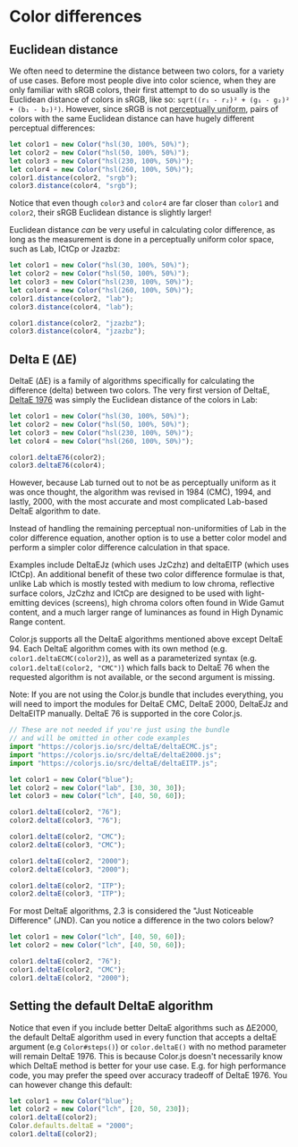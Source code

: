 # Color differences

## Euclidean distance

We often need to determine the distance between two colors, for a variety of use cases.
Before most people dive into color science, when they are only familiar with sRGB colors,
their first attempt to do so usually is the Euclidean distance of colors in sRGB,
like so: `sqrt((r₁ - r₂)² + (g₁ - g₂)² + (b₁ - b₂)²)`.
However, since sRGB is not [perceptually uniform](https://programmingdesignsystems.com/color/perceptually-uniform-color-spaces/),
pairs of colors with the same Euclidean distance can have hugely different perceptual differences:

<div style="background: hsl(30, 100%, 50%)"></div>
<div style="background: hsl(50, 100%, 50%)"></div>
<div style="background: hsl(230, 100%, 50%)"></div>
<div style="background: hsl(250, 100%, 50%)"></div>

```js
let color1 = new Color("hsl(30, 100%, 50%)");
let color2 = new Color("hsl(50, 100%, 50%)");
let color3 = new Color("hsl(230, 100%, 50%)");
let color4 = new Color("hsl(260, 100%, 50%)");
color1.distance(color2, "srgb");
color3.distance(color4, "srgb");
```

Notice that even though `color3` and `color4` are far closer than `color1` and `color2`, their sRGB Euclidean distance is slightly larger!

Euclidean distance *can* be very useful in calculating color difference, as long as the measurement is done in a perceptually uniform color space, such as Lab, ICtCp or Jzazbz:

```js
let color1 = new Color("hsl(30, 100%, 50%)");
let color2 = new Color("hsl(50, 100%, 50%)");
let color3 = new Color("hsl(230, 100%, 50%)");
let color4 = new Color("hsl(260, 100%, 50%)");
color1.distance(color2, "lab");
color3.distance(color4, "lab");

color1.distance(color2, "jzazbz");
color3.distance(color4, "jzazbz");
```

## Delta E (ΔE)

DeltaE (ΔE) is a family of algorithms specifically for calculating the difference (delta) between two colors.
The very first version of DeltaE, [DeltaE 1976](https://en.wikipedia.org/wiki/Color_difference#CIE76) was simply the Euclidean distance of the colors in Lab:

```js
let color1 = new Color("hsl(30, 100%, 50%)");
let color2 = new Color("hsl(50, 100%, 50%)");
let color3 = new Color("hsl(230, 100%, 50%)");
let color4 = new Color("hsl(260, 100%, 50%)");

color1.deltaE76(color2);
color3.deltaE76(color4);
```

However, because Lab turned out to not be as perceptually uniform as it was once thought, the algorithm was revised in 1984 (CMC), 1994, and lastly, 2000, with the most accurate and most complicated Lab-based DeltaE algorithm to date.

Instead of handling the remaining perceptual non-uniformities of Lab in the color difference equation,
another option is to use a better color model and perform a simpler color difference calculation in that space.

Examples include DeltaEJz (which uses JzCzhz) and deltaEITP (which uses ICtCp). An additional benefit of these two color difference formulae is that, unlike Lab which is mostly tested with medium to low chroma, reflective surface colors, JzCzhz and ICtCp are designed to be used with light-emitting devices (screens), high chroma colors often found in Wide Gamut content, and a much larger range of luminances as found in High Dynamic Range content.

Color.js supports all the DeltaE algorithms mentioned above except DeltaE 94. Each DeltaE algorithm comes with its own method (e.g. `color1.deltaECMC(color2)`),
as well as a parameterized syntax (e.g. `color1.deltaE(color2, "CMC")`) which falls back to DeltaE 76 when the requested algorithm is not available, or the second argument is missing.

Note: If you are not using the Color.js bundle that includes everything, you will need to import the modules for DeltaE CMC, DeltaE 2000, DeltaEJz and DeltaEITP manually. DeltaE 76 is supported in the core Color.js.

```js
// These are not needed if you're just using the bundle
// and will be omitted in other code examples
import "https://colorjs.io/src/deltaE/deltaECMC.js";
import "https://colorjs.io/src/deltaE/deltaE2000.js";
import "https://colorjs.io/src/deltaE/deltaEITP.js";

let color1 = new Color("blue");
let color2 = new Color("lab", [30, 30, 30]);
let color3 = new Color("lch", [40, 50, 60]);

color1.deltaE(color2, "76");
color2.deltaE(color3, "76");

color1.deltaE(color2, "CMC");
color2.deltaE(color3, "CMC");

color1.deltaE(color2, "2000");
color2.deltaE(color3, "2000");

color1.deltaE(color2, "ITP");
color2.deltaE(color3, "ITP");
```

For most DeltaE algorithms, 2.3 is considered the "Just Noticeable Difference" (JND).
Can you notice a difference in the two colors below?

```js
let color1 = new Color("lch", [40, 50, 60]);
let color2 = new Color("lch", [40, 50, 60]);

color1.deltaE(color2, "76");
color1.deltaE(color2, "CMC");
color1.deltaE(color2, "2000");
```

## Setting the default DeltaE algorithm

Notice that even if you include better DeltaE algorithms such as ΔΕ2000,
the default DeltaE algorithm used in every function that accepts a deltaE argument (e.g `Color#steps()`) or `color.deltaE()` with no method parameter will remain DeltaE 1976.
This is because Color.js doesn't necessarily know which DeltaE method is better for your use case.
E.g. for high performance code, you may prefer the speed over accuracy tradeoff of DeltaE 1976.
You can however change this default:

```js
let color1 = new Color("blue");
let color2 = new Color("lch", [20, 50, 230]);
color1.deltaE(color2);
Color.defaults.deltaE = "2000";
color1.deltaE(color2);
```
